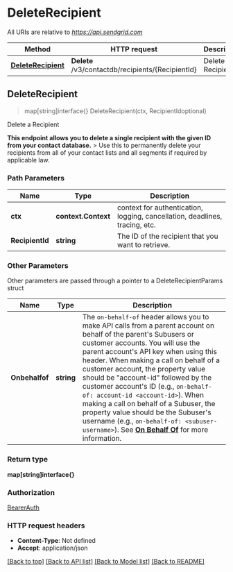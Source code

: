 # DeleteRecipient

All URIs are relative to *https://api.sendgrid.com*

Method | HTTP request | Description
------------- | ------------- | -------------
[**DeleteRecipient**](DeleteRecipient.md#DeleteRecipient) | **Delete** /v3/contactdb/recipients/{RecipientId} | Delete a Recipient



## DeleteRecipient

> map[string]interface{} DeleteRecipient(ctx, RecipientIdoptional)

Delete a Recipient

**This endpoint allows you to delete a single recipient with the given ID from your contact database.**  > Use this to permanently delete your recipients from all of your contact lists and all segments if required by applicable law.

### Path Parameters


Name | Type | Description
------------- | ------------- | -------------
**ctx** | **context.Context** | context for authentication, logging, cancellation, deadlines, tracing, etc.
**RecipientId** | **string** | The ID of the recipient that you want to retrieve.

### Other Parameters

Other parameters are passed through a pointer to a DeleteRecipientParams struct


Name | Type | Description
------------- | ------------- | -------------
**Onbehalfof** | **string** | The `on-behalf-of` header allows you to make API calls from a parent account on behalf of the parent's Subusers or customer accounts. You will use the parent account's API key when using this header. When making a call on behalf of a customer account, the property value should be \"account-id\" followed by the customer account's ID (e.g., `on-behalf-of: account-id <account-id>`). When making a call on behalf of a Subuser, the property value should be the Subuser's username (e.g., `on-behalf-of: <subuser-username>`). See [**On Behalf Of**](https://docs.sendgrid.com/api-reference/how-to-use-the-sendgrid-v3-api/on-behalf-of) for more information.

### Return type

**map[string]interface{}**

### Authorization

[BearerAuth](../README.md#BearerAuth)

### HTTP request headers

- **Content-Type**: Not defined
- **Accept**: application/json

[[Back to top]](#) [[Back to API list]](../README.md#documentation-for-api-endpoints)
[[Back to Model list]](../README.md#documentation-for-models)
[[Back to README]](../README.md)

